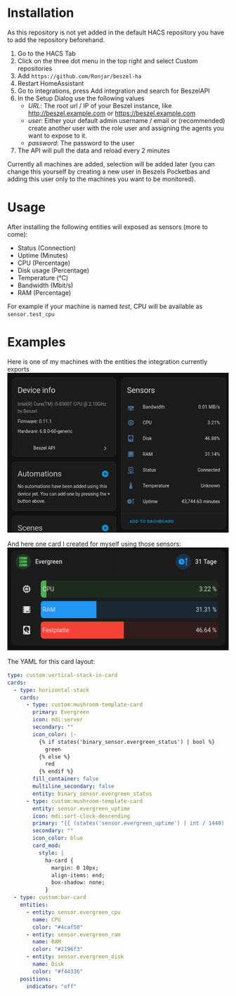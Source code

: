 # Installation
As this repository is not yet added in the default HACS repository you have to add the repository beforehand.

1. Go to the HACS Tab
2. Click on the three dot menu in the top right and select Custom repositories
3. Add ```https://github.com/Ronjar/beszel-ha```
4. Restart HomeAssistant
5. Go to integrations, press Add integration and search for BeszelAPI
6. In the Setup Dialog use the following values
    - *URL*: The root url / IP of your Beszel instance, like http://beszel.example.com or https://beszel.example.com
    - *user*: Either your default admin username / email or (recommended) create another user with the role user and assigning the agents you want to expose to it.
    - *password*: The password to the user
7. The API will pull the data and reload every 2 minutes

Currently all machines are added, selection will be added later (you can change this yourself by creating a new user in Beszels Pocketbas and adding this user only to the machines you want to be monitored).

# Usage
After installing the following entities will exposed as sensors (more to come):
- Status (Connection)
- Uptime (Minutes)
- CPU (Percentage)
- Disk usage (Percentage)
- Temperature (°C)
- Bandwidth (Mbit/s)
- RAM (Percentage)

For example if your machine is named *test*, CPU will be available as ```sensor.test_cpu```

# Examples
Here is one of my machines with the entities the integration currently exports
![Screenshot from HomeAssistant settings page of my device and its entities](/pictures/sensors.png)

And here one card I created for myself using those sensors:
![Screenshot from HomeAssistant dashboard with a card showing CPU, RAM and Disk usage as bar charts](/pictures/example_card.png)

The YAML for this card layout:
``` YAML
type: custom:vertical-stack-in-card
cards:
  - type: horizontal-stack
    cards:
      - type: custom:mushroom-template-card
        primary: Evergreen
        icon: mdi:server
        secondary: ""
        icon_color: |-
          {% if states('binary_sensor.evergreen_status') | bool %}
            green
          {% else %}
            red
          {% endif %}
        fill_container: false
        multiline_secondary: false
        entity: binary_sensor.evergreen_status
      - type: custom:mushroom-template-card
        entity: sensor.evergreen_uptime
        icon: mdi:sort-clock-descending
        primary: "{{ (states('sensor.evergreen_uptime') | int / 1440) | int  }} Days"
        secondary: ""
        icon_color: blue
        card_mod:
          style: |
            ha-card {
              margin: 0 10px;
              align-items: end;
              box-shadow: none;
            }
  - type: custom:bar-card
    entities:
      - entity: sensor.evergreen_cpu
        name: CPU
        color: "#4caf50"
      - entity: sensor.evergreen_ram
        name: RAM
        color: "#2196f3"
      - entity: sensor.evergreen_disk
        name: Disk
        color: "#f44336"
    positions:
      indicator: "off"
```
